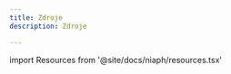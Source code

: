 ```yaml
---
title: Zdroje
description: Zdroje

---
```


import Resources from '@site/docs/niaph/resources.tsx'

<Resources />
